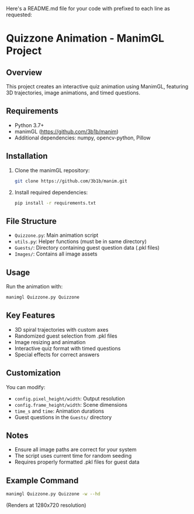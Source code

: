 Here's a README.md file for your code with  prefixed to each line as requested:

# Quizzone Animation - ManimGL Project

## Overview
This project creates an interactive quiz animation using ManimGL, featuring 3D trajectories, image animations, and timed questions.

## Requirements
- Python 3.7+
- manimGL (https://github.com/3b1b/manim)
- Additional dependencies: numpy, opencv-python, Pillow

## Installation
1. Clone the manimGL repository:
   ```bash
   git clone https://github.com/3b1b/manim.git
   ```
2. Install required dependencies:
   ```bash
   pip install -r requirements.txt
   ```

## File Structure
- `Quizzone.py`: Main animation script
- `utils.py`: Helper functions (must be in same directory)
- `Guests/`: Directory containing guest question data (.pkl files)
- `Images/`: Contains all image assets

## Usage
Run the animation with:
```bash
manimgl Quizzone.py Quizzone
```

## Key Features
- 3D spiral trajectories with custom axes
- Randomized guest selection from .pkl files
- Image resizing and animation
- Interactive quiz format with timed questions
- Special effects for correct answers

## Customization
You can modify:
- `config.pixel_height/width`: Output resolution
- `config.frame_height/width`: Scene dimensions
- `time_s` and `time`: Animation durations
- Guest questions in the `Guests/` directory

## Notes
- Ensure all image paths are correct for your system
- The script uses current time for random seeding
- Requires properly formatted .pkl files for guest data

## Example Command
```bash
manimgl Quizzone.py Quizzone -w --hd
```
(Renders at 1280x720 resolution)
